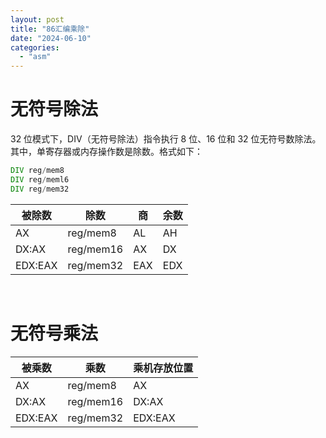 ```yaml
---
layout: post
title: "86汇编乘除"
date: "2024-06-10"
categories: 
  - "asm"
---
```


# 无符号除法

32 位模式下，DIV（无符号除法）指令执行 8 位、16 位和 32 位无符号数除法。其中，单寄存器或内存操作数是除数。格式如下：

```asm
DIV reg/mem8
DIV reg/meml6
DIV reg/mem32
```

| 被除数 | 除数 | 商 | 余数 |
| --- | --- | --- | --- |
| AX | reg/mem8 | AL | AH |
| DX:AX | reg/mem16 | AX | DX |
| EDX:EAX | reg/mem32 | EAX | EDX |

 

# 无符号乘法

| 被乘数 | 乘数 | 乘机存放位置 |
| --- | --- | --- |
| AX | reg/mem8 | AX |
| DX:AX | reg/mem16 | DX:AX |
| EDX:EAX | reg/mem32 | EDX:EAX |

